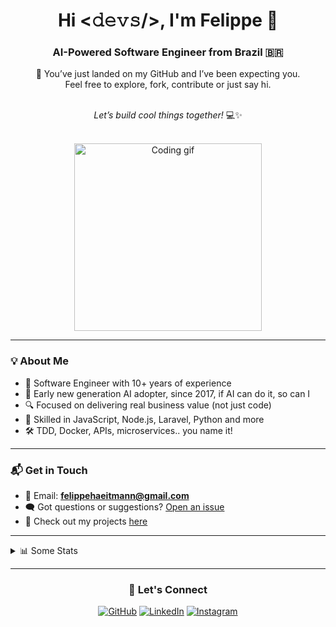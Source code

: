 <!--
**felippegh/felippegh** is a ✨ _special_ ✨ repository because its `README.md` appears on your GitHub profile.
-->

<h1 align="center">Hi <𝚍𝚎𝚟𝚜/>, I'm Felippe 👋</h1>
<h3 align="center">AI-Powered Software Engineer from Brazil 🇧🇷</h3>

<div align="center">

🚀 You’ve just landed on my GitHub and I’ve been expecting you.<br>
Feel free to explore, fork, contribute or just say hi.<br><br>

<i>Let’s build cool things together!</i> 💻✨
</div>

<br>

<div align="center">
<img alt="Coding gif" src="https://i.pinimg.com/originals/e4/26/70/e426702edf874b181aced1e2fa5c6cde.gif" width="300"/>
</div>

---

### 💡 About Me

- 🧠 Software Engineer with 10+ years of experience
- 🤖 Early new generation AI adopter, since 2017, if AI can do it, so can I
- 🔍 Focused on delivering real business value (not just code)
- 🧰 Skilled in JavaScript, Node.js, Laravel, Python and more
- 🛠️ TDD, Docker, APIs, microservices.. you name it!

---

### 📬 Get in Touch

- 💌 Email: **felippehaeitmann@gmail.com**
- 🗨️ Got questions or suggestions? [Open an issue](https://github.com/felippegh/felippegh/issues/new)
- 📂 Check out my projects [here](https://github.com/felippegh?tab=repositories)

---

<details>
<summary>📊 Some Stats</summary>
<p align="center">
<img src="https://github-readme-stats.vercel.app/api?username=felippegh&show_icons=true&hide=issues&icon_color=000000&hide_border=true&title_color=5391FE&text_color=555" alt="GitHub Stats"/>
<br>
<img src="https://github-readme-stats.vercel.app/api/top-langs/?username=felippegh&hide=html&hide_border=true&title_color=5391FE&text_color=555" alt="Top Languages"/>
</p>
<p align="center"><i>Note: Language stats reflect repo content, not proficiency.</i></p>
</details>

---

<div align="center">
<h3>🔗 Let's Connect</h3>
<p>
<a href="https://github.com/felippegh"><img alt="GitHub" src="https://img.shields.io/badge/GitHub-%2312100E.svg?&style=for-the-badge&logo=GitHub&logoColor=white"/></a>
<a href="https://www.linkedin.com/in/felippegeorge/"><img alt="LinkedIn" src="https://img.shields.io/badge/LinkedIn-%230077B5.svg?&style=for-the-badge&logo=linkedin&logoColor=white"/></a>
<a href="https://www.instagram.com/felippegh"><img alt="Instagram" src="https://img.shields.io/badge/Instagram-E4405F?style=for-the-badge&logo=instagram&logoColor=white"/></a>
</p>
</div>
